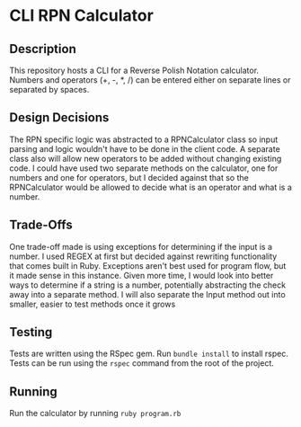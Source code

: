 CLI RPN Calculator
===================

Description
-------------------
This repository hosts a CLI for a Reverse Polish Notation calculator. Numbers and operators (+, -, *, /) can be entered either on separate lines or separated by spaces.

Design Decisions
-------------------
The RPN specific logic was abstracted to a RPNCalculator class so input parsing and logic wouldn't have to be done in the client code. A separate class also will allow new operators to be added without changing existing code. 
I could have used two separate methods on the calculator, one for numbers and one for operators, but I decided against that so the RPNCalculator would be allowed to decide what is an operator and what is a number. 

Trade-Offs
-------------------
One trade-off made is using exceptions for determining if the input is a number. I used REGEX at first but decided against rewriting functionality that comes built in Ruby. Exceptions aren't best used for program flow, but it made sense in this instance. Given more time, I would look into better ways to determine if a string is a number, potentially abstracting the check away into a separate method. I will also separate the Input method out into smaller, easier to test methods once it grows

Testing
-------------------
Tests are written using the RSpec gem. Run `bundle install` to install rspec. Tests can be run using the `rspec` command from the root of the project.

Running
-------------------
Run the calculator by running `ruby program.rb`